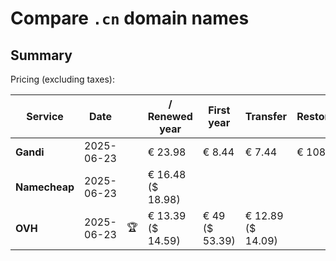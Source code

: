 # Compare `.cn` domain names

## Summary

Pricing (excluding taxes):

| Service | Date |  | / Renewed year | First year | Transfer | Restoration |
|--|--|--|--|--|--|--|
| **Gandi** | 2025-06-23 |  | € 23.98 | € 8.44 | € 7.44 | € 108.64 |
| **Namecheap** | 2025-06-23 |  | € 16.48<br>($ 18.98) |  |  |  |
| **OVH** | 2025-06-23 | 🏆 | € 13.39<br>($ 14.59) | € 49<br>($ 53.39) | € 12.89<br>($ 14.09) |  |

